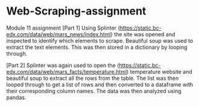 # Web-Scraping-assignment
Module 11 assignment
[Part 1]
Using Splinter (https://static.bc-edx.com/data/web/mars_news/index.html) the site was opened and inspected to identify which elements to scrape. Beautiful soup was used to extract the text elements. This was then stored in a dictionary by looping through. 

[Part 2]
Splinter was again used to open the (https://static.bc-edx.com/data/web/mars_facts/temperature.html) temperature website and beautiful soup to extract all the rows from the table. The list was then looped through to get a list of rows and then converted to a dataframe with their corresponding column names. The data was then analyzed using pandas. 
